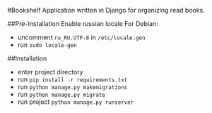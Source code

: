 #Bookshelf
Application written in Django for organizing read books.

##Pre-Installation
Enable russian locale
For Debian:
* uncomment ```ru_RU.UTF-8``` in ```/etc/locale.gen```
* run ```sudo locale-gen```

##Installation
* enter project directory
* run ```pip install -r requirements.txt```
* run ```python manage.py makemigrations```
* run ```python manage.py migrate```
* run project ```python manage.py runserver```